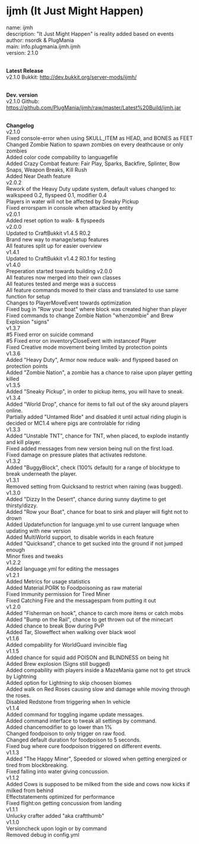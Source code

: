 ijmh (It Just Might Happen)
====

name: ijmh<br />
description: "It Just Might Happen" is reality added based on events<br />
author: nsordk & PlugMania<br />
main: info.plugmania.ijmh.ijmh<br />
version: 2.1.0<br /><br />

<b>Latest Release</b><br />
v2.1.0 Bukkit: http://dev.bukkit.org/server-mods/ijmh/<br /><br />

<b>Dev. version</b><br />
v2.1.0 Github: https://github.com/PlugMania/ijmh/raw/master/Latest%20Build/ijmh.jar<br /><br />
              
<b>Changelog</b><br />
v2.1.0<br />
Fixed console-error when using SKULL_ITEM as HEAD, and BONES as FEET<br />
Changed Zombie Nation to spawn zombies on every deathcause or only zombies<br />
Added color code compability to languagefile<br />
Added Crazy Combat feature: Fair Play, Sparks, Backfire, Splinter, Bow Snaps, Weapon Breaks, Kill Rush<br />
Added Near Death feature<br />
v2.0.2<br />
Rework of the Heavy Duty update system, default values changed to: walkspeed 0.2, flyspeed 0.1, modifier 0.4<br />
Players in water will not be affected by Sneaky Pickup<br />
Fixed errorspam in console when attacked by entity<br />
v2.0.1<br />
Added reset option to walk- & flyspeeds<br />
v2.0.0<br />
Updated to CraftBukkit v1.4.5 R0.2<br />
Brand new way to manage/setup features<br />
All features split up for easier overview<br /> 
v1.4.1<br />
Updated to CraftBukkit v1.4.2 R0.1 for testing<br />
v1.4.0<br />
Preperation started towards building v2.0.0<br />
All features now merged into their own classes<br />
All features tested and merge was a success<br />
All feature commands moved to their class and translated to use same function for setup<br />
Changes to PlayerMoveEvent towards optimization<br />
Fixed bug in "Row your boat" where block was created higher than player<br />
Fixed commands to change Zombie Nation "whenzombie" and Brew Explosion "signs"<br /> 
v1.3.7<br />
#5 Fixed error on suicide command<br />
#5 Fixed error on inventoryCloseEvent with instanceof Player<br />
Fixed Creative mode movement being limited by protection points<br />
v1.3.6<br />
Added "Heavy Duty", Armor now reduce walk- and flyspeed based on protection points<br />
Added "Zombie Nation", a zombie has a chance to raise upon player getting killed<br />
v1.3.5<br />
Added "Sneaky Pickup", in order to pickup items, you will have to sneak.<br />
v1.3.4<br />
Added "World Drop", chance for items to fall out of the sky around players online.<br />
Partially added "Untamed Ride" and disabled it until actual riding plugin is decided or MC1.4 where pigs are controlable for riding<br />
v1.3.3<br />
Added "Unstable TNT", chance for TNT, when placed, to explode instantly and kill player.<br />
Fixed added messages from new version being null on the first load.<br />
Fixed damage on pressure plates that activates redstone.<br />
v1.3.2<br />
Added "BuggyBlock", check (100% default) for a range of blocktype to break underneath the player.<br /> 
v1.3.1<br />
Removed setting from Quicksand to restrict when raining (was bugged).<br />
v1.3.0<br />
Added "Dizzy In the Desert", chance during sunny daytime to get thirsty/dizzy. <br />
Added "Row your Boat", chance for boat to sink and player will fight not to drown<br />
Added Updatefunction for language.yml to use current language when updating with new version<br />
Added MultiWorld support, to disable worlds in each feature<br />
Added "Quicksand", chance to get sucked into the ground if not jumped enough<br />
Minor fixes and tweaks<br />
v1.2.2<br />
Added language.yml for editing the messages<br />
v1.2.1<br />
Added Metrics for usage statistics<br />
Added Material.PORK to Foodpoisoning as raw material<br />
Fixed Immunity permission for Tired Miner<br />
Fixed Catching Fire and the messagespam from putting it out<br />
v1.2.0<br />
Added "Fisherman on hook", chance to carch more items or catch mobs<br />
Added "Bump on the Rail", chance to get thrown out of the minecart<br />
Added chance to break Bow during PvP<br />
Added Tar, Sloweffect when walking over black wool<br />
v1.1.6<br />
Added compability for WorldGuard invincible flag<br />
v1.1.5<br />
Added chance for squid add POISON and BLINDNESS on being hit<br />
Added Brew explosion (Signs still bugged)<br />
Added compability with players inside a MazeMania game not to get struck by Lightning<br />
Added option for Lightning to skip choosen biomes<br />
Added walk on Red Roses causing slow and damage while moving through the roses.<br />
Disabled Redstone from triggering when In vehicle<br />
v1.1.4<br />
Added command for toggling ingame update messages.<br />
Added command interface to tweak all settings by command.<br />
Added chancemodifier to go lower than 1%<br />
Changed foodpoison to only trigger on raw food.<br />
Changed default duration for foodpoison to 5 seconds.<br />
Fixed bug where cure foodpoison triggered on different events.<br />
v1.1.3<br />
Added "The Happy Miner", Speeded or slowed when getting energized or tired from blockbreaking.<br />
Fixed falling into water giving concussion.<br />
v1.1.2<br />
Added Cows is supposed to be milked from the side and cows now kicks if milked from behind<br />
Effectstatements optimized for performance<br />
Fixed flight:on getting concussion from landing<br />
v1.1.1<br />
Unlucky crafter added "aka craftthumb"<br />
v1.1.0<br />
Versioncheck upon login or by command<br /> 
Removed debug in config.yml<br />
